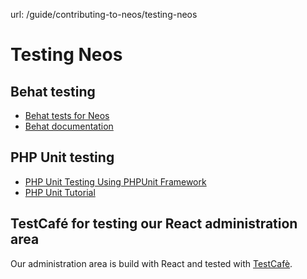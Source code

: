 url: /guide/contributing-to-neos/testing-neos
# Testing Neos

## Behat testing

*   [Behat tests for Neos](/guide/contributing-to-neos/testing-neos/behat-tests-for-neos)
*   [Behat documentation](http://behat.org/en/latest/)

## PHP Unit testing

*   [PHP Unit Testing Using PHPUnit Framework](https://www.cloudways.com/blog/getting-started-with-unit-testing-php/)
*   [PHP Unit Tutorial](https://jtreminio.com/blog/unit-testing-tutorial-part-i-introduction-to-phpunit/)

## Test­Café for testing our React admi­nis­tra­tion area

Our administration area is build with React and tested with [TestCafè](https://testcafe.devexpress.com/).